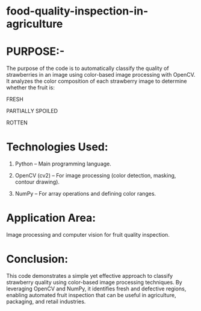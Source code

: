 # **food-quality-inspection-in-agriculture**

# **PURPOSE:-**

The purpose of the code is to automatically classify the quality of strawberries in an image using color-based image processing with OpenCV. It analyzes the color composition of each strawberry image to determine whether the fruit is:

FRESH

PARTIALLY SPOILED

ROTTEN

# **Technologies Used:**

1. Python – Main programming language.


2. OpenCV (cv2) – For image processing (color detection, masking, contour drawing).


3. NumPy – For array operations and defining color ranges.

# **Application Area:**

Image processing and computer vision for fruit quality inspection.

# **Conclusion:**

This code demonstrates a simple yet effective approach to classify strawberry quality using color-based image processing techniques. By leveraging OpenCV and NumPy, it identifies fresh and defective regions, enabling automated fruit inspection that can be useful in agriculture, packaging, and retail industries.
